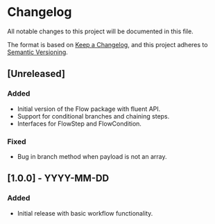 # Changelog

All notable changes to this project will be documented in this file.

The format is based on [Keep a Changelog](https://keepachangelog.com/en/1.0.0/), and this project adheres to [Semantic Versioning](https://semver.org/spec/v2.0.0.html).

## [Unreleased]

### Added
- Initial version of the Flow package with fluent API.
- Support for conditional branches and chaining steps.
- Interfaces for FlowStep and FlowCondition.

### Fixed
- Bug in branch method when payload is not an array.

## [1.0.0] - YYYY-MM-DD

### Added
- Initial release with basic workflow functionality.
